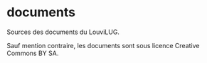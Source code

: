 documents
=========

Sources des documents du LouviLUG.

Sauf mention contraire, les documents sont sous licence Creative Commons BY SA.
